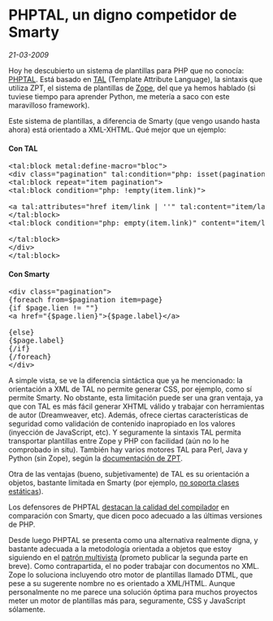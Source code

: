 PHPTAL, un digno competidor de Smarty
=====================================

_21-03-2009_

Hoy he descubierto un sistema de plantillas para PHP que no conocía: [PHPTAL](http://phptal.org/). Está basado en [TAL](http://en.wikipedia.org/wiki/Template_Attribute_Language) (Template Attribute Language), la sintaxis que utiliza ZPT, el sistema de plantillas de [Zope](http://www.zope.org), del que ya hemos hablado (si tuviese tiempo para aprender Python, me metería a saco con este maravilloso framework).

Este sistema de plantillas, a diferencia de Smarty (que vengo usando hasta ahora) está orientado a XML-XHTML. Qué mejor que un ejemplo:

#### Con TAL

<pre class="xml">&lt;tal:block metal:define-macro="bloc"&gt;
&lt;div class="pagination" tal:condition="php: isset(pagination)"&gt;
&lt;tal:block repeat="item pagination"&gt;
&lt;tal:block condition="php: !empty(item.link)"&gt;

&lt;a tal:attributes="href item/link | ''" tal:content="item/label"/&gt;
&lt;/tal:block&gt;
&lt;tal:block condition="php: empty(item.link)" content="item/label"/&gt;

&lt;/tal:block&gt;
&lt;/div&gt;
&lt;/tal:block&gt;</pre>

#### Con Smarty

<pre>&lt;div class="pagination"&gt;
{foreach from=$pagination item=page}
{if $page.lien != ""}
&lt;a href="{$page.lien}"&gt;{$page.label}&lt;/a&gt;

{else}
{$page.label}
{/if}
{/foreach}
&lt;/div&gt;</pre>
A simple vista, se ve la diferencia sintáctica que ya he mencionado: la orientación a XML de TAL no permite generar CSS, por ejemplo, como sí permite Smarty. No obstante, esta limitación puede ser una gran ventaja, ya que con TAL es más fácil generar XHTML válido y trabajar con herramientas de autor (Dreamweaver, etc). Además, ofrece ciertas características de seguridad como validación de contenido inapropiado en los valores (inyección de JavaScript, etc). Y seguramente la sintaxis TAL permita transportar plantillas entre Zope y PHP con facilidad (aún no lo he comprobado in situ). También hay varios motores TAL para Perl, Java y Python (sin Zope), según la [documentación de ZPT](http://wiki.zope.org/ZPT/FrontPage).

Otra de las ventajas (bueno, subjetivamente) de TAL es su orientación a objetos, bastante limitada en Smarty (por ejemplo, [no soporta clases estáticas](http://www.phpinsider.com/smarty-forum/viewtopic.php?p=36201)).

Los defensores de PHPTAL [destacan la calidad del compilador](http://lists.motion-twin.com/pipermail/phptal/2005-July/000426.html) en comparación con Smarty, que dicen poco adecuado a las últimas versiones de PHP.

Desde luego PHPTAL se presenta como una alternativa realmente digna, y bastante adecuada a la metodología orientada a objetos que estoy siguiendo en el [patrón multivista](http://israelviana.es/patrones-de-desarrollo-web-multivista-4/) (prometo publicar la segunda parte en breve). Como contrapartida, el no poder trabajar con documentos no XML. Zope lo soluciona incluyendo otro motor de plantillas llamado DTML, que pese a su sugerente nombre no es orientado a XML/HTML. Aunque personalmente no me parece una solución óptima para muchos proyectos meter un motor de plantillas más para, seguramente, CSS y JavaScript sólamente.